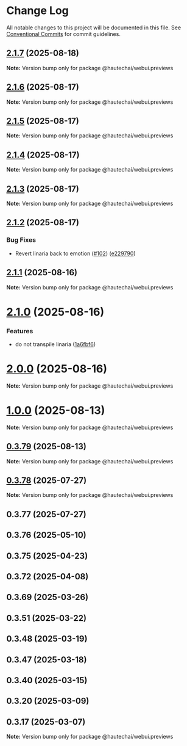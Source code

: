 # Change Log

All notable changes to this project will be documented in this file.
See [Conventional Commits](https://conventionalcommits.org) for commit guidelines.

## [2.1.7](https://github.com/HautechAI/webui/compare/@hautechai/webui.previews@2.1.6...@hautechai/webui.previews@2.1.7) (2025-08-18)

**Note:** Version bump only for package @hautechai/webui.previews

## [2.1.6](https://github.com/HautechAI/webui/compare/@hautechai/webui.previews@2.1.5...@hautechai/webui.previews@2.1.6) (2025-08-17)

**Note:** Version bump only for package @hautechai/webui.previews

## [2.1.5](https://github.com/HautechAI/webui/compare/@hautechai/webui.previews@2.1.4...@hautechai/webui.previews@2.1.5) (2025-08-17)

**Note:** Version bump only for package @hautechai/webui.previews

## [2.1.4](https://github.com/HautechAI/webui/compare/@hautechai/webui.previews@2.1.3...@hautechai/webui.previews@2.1.4) (2025-08-17)

**Note:** Version bump only for package @hautechai/webui.previews

## [2.1.3](https://github.com/HautechAI/webui/compare/@hautechai/webui.previews@2.1.2...@hautechai/webui.previews@2.1.3) (2025-08-17)

**Note:** Version bump only for package @hautechai/webui.previews

## [2.1.2](https://github.com/HautechAI/webui/compare/@hautechai/webui.previews@2.1.1...@hautechai/webui.previews@2.1.2) (2025-08-17)

### Bug Fixes

- Revert linaria back to emotion ([#102](https://github.com/HautechAI/webui/issues/102)) ([e229790](https://github.com/HautechAI/webui/commit/e229790dae8eba4b3037bbe41365e5a73ab7f6dc))

## [2.1.1](https://github.com/HautechAI/webui/compare/@hautechai/webui.previews@2.1.0...@hautechai/webui.previews@2.1.1) (2025-08-16)

**Note:** Version bump only for package @hautechai/webui.previews

# [2.1.0](https://github.com/HautechAI/webui/compare/@hautechai/webui.previews@1.0.0...@hautechai/webui.previews@2.1.0) (2025-08-16)

### Features

- do not transpile linaria ([1a6fbf6](https://github.com/HautechAI/webui/commit/1a6fbf6353a0e5028040006b5045170cf83f1ba0))

# [2.0.0](https://github.com/HautechAI/webui/compare/@hautechai/webui.previews@1.0.0...@hautechai/webui.previews@2.0.0) (2025-08-16)

**Note:** Version bump only for package @hautechai/webui.previews

# [1.0.0](https://github.com/HautechAI/webui/compare/@hautechai/webui.previews@0.3.79...@hautechai/webui.previews@1.0.0) (2025-08-13)

**Note:** Version bump only for package @hautechai/webui.previews

## [0.3.79](https://github.com/HautechAI/webui/compare/@hautechai/webui.previews@0.3.78...@hautechai/webui.previews@0.3.79) (2025-08-13)

**Note:** Version bump only for package @hautechai/webui.previews

## [0.3.78](https://github.com/HautechAI/webui/compare/@hautechai/webui.previews@0.3.77...@hautechai/webui.previews@0.3.78) (2025-07-27)

**Note:** Version bump only for package @hautechai/webui.previews

## 0.3.77 (2025-07-27)

## 0.3.76 (2025-05-10)

## 0.3.75 (2025-04-23)

## 0.3.72 (2025-04-08)

## 0.3.69 (2025-03-26)

## 0.3.51 (2025-03-22)

## 0.3.48 (2025-03-19)

## 0.3.47 (2025-03-18)

## 0.3.40 (2025-03-15)

## 0.3.20 (2025-03-09)

## 0.3.17 (2025-03-07)

**Note:** Version bump only for package @hautechai/webui.previews
